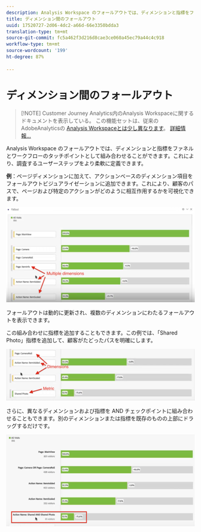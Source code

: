 ```yaml
---
description: Analysis Workspace のフォールアウトでは、ディメンションと指標をファネルとワークフローのタッチポイントとして組み合わせることができます。これにより、調査するユーザーステップをより柔軟に定義できます。
title: ディメンション間のフォールアウト
uuid: 17520727-2d06-4dc2-a66d-66e3350bdda3
translation-type: tm+mt
source-git-commit: fc5a462f3d216d8cae3ce060a45ec79a44c4c918
workflow-type: tm+mt
source-wordcount: '199'
ht-degree: 87%

---
```



# ディメンション間のフォールアウト

>[!NOTE] Customer Journey Analytics内のAnalysis Workspaceに関するドキュメントを表示している。 この機能セットは、従来のAdobeAnalyticsの [Analysis Workspaceとは少し異なります](https://docs.adobe.com/content/help/ja-JP/analytics/analyze/analysis-workspace/home.html)。 [詳細情報...](/help/getting-started/cja-aa.md)

Analysis Workspace のフォールアウトでは、ディメンションと指標をファネルとワークフローのタッチポイントとして組み合わせることができます。これにより、調査するユーザーステップをより柔軟に定義できます。

**例**：ページディメンションに加えて、アクションベースのディメンション項目をフォールアウトビジュアライゼーションに追加できます。これにより、顧客のパスで、ページおよび特定のアクションがどのように相互作用するかを可視化できます。

![](assets/interdimensional-fallout1.png)

フォールアウトは動的に更新され、複数のディメンションにわたるフォールアウトを表示できます。

この組み合わせに指標を追加することもできます。この例では、「Shared Photo」指標を追加して、顧客がたどったパスを明確にします。

![](assets/interdimensional-fallout2.png)

さらに、異なるディメンションおよび指標を AND チェックポイントに組み合わせることもできます。別のディメンションまたは指標を既存のものの上部にドラッグするだけです。

![](assets/interdimensional-fallout3.png)

